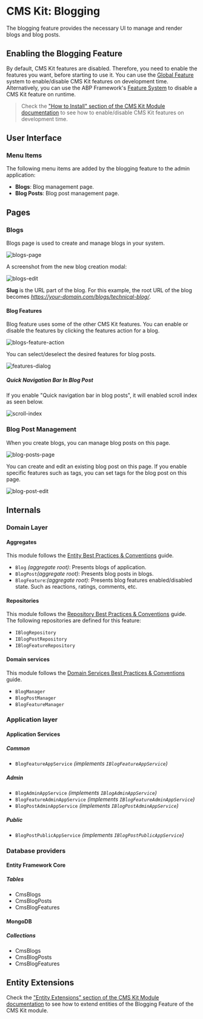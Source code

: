# CMS Kit: Blogging

The blogging feature provides the necessary UI to manage and render blogs and blog posts.

## Enabling the Blogging Feature

By default, CMS Kit features are disabled. Therefore, you need to enable the features you want, before starting to use it. You can use the [Global Feature](../../Global-Features.md) system to enable/disable CMS Kit features on development time. Alternatively, you can use the ABP Framework's [Feature System](https://docs.abp.io/en/abp/latest/Features) to disable a CMS Kit feature on runtime.

> Check the ["How to Install" section of the CMS Kit Module documentation](Index.md#how-to-install) to see how to enable/disable CMS Kit features on development time.

## User Interface

### Menu Items

The following menu items are added by the blogging feature to the admin application:

* **Blogs**: Blog management page.
* **Blog Posts**: Blog post management page.

## Pages

### Blogs

Blogs page is used to create and manage blogs in your system. 

![blogs-page](../../images/cmskit-module-blogs-page.png)

A screenshot from the new blog creation modal:

![blogs-edit](../../images/cmskit-module-blogs-edit.png)

**Slug** is the URL part of the blog. For this example, the root URL of the blog becomes *https://your-domain.com/blogs/technical-blog/*.

#### Blog Features

Blog feature uses some of the other CMS Kit features. You can enable or disable the features by clicking the features action for a blog.

![blogs-feature-action](../../images/cmskit-module-blogs-feature-action.png)

You can select/deselect the desired features for blog posts. 

![features-dialog](../../images/cmskit-module-features-dialog-2.png)

##### Quick Navigation Bar In Blog Post
If you enable "Quick navigation bar in blog posts", it will enabled scroll index as seen below.

![scroll-index](../../images/cmskit-module-features-scroll-index.png)

### Blog Post Management

When you create blogs, you can manage blog posts on this page.

![blog-posts-page](../../images/cmskit-module-blog-posts-page.png)

You can create and edit an existing blog post on this page. If you enable specific features such as tags, you can set tags for the blog post on this page.

![blog-post-edit](../../images/cmskit-module-blog-post-edit.png)

## Internals

### Domain Layer

#### Aggregates

This module follows the [Entity Best Practices & Conventions](https://docs.abp.io/en/abp/latest/Best-Practices/Entities) guide.

- `Blog` _(aggregate root)_: Presents blogs of application.
- `BlogPost`_(aggregate root)_: Presents blog posts in blogs.
- `BlogFeature`:_(aggregate root)_: Presents blog features enabled/disabled state. Such as reactions, ratings, comments, etc.

#### Repositories

This module follows the [Repository Best Practices & Conventions](https://docs.abp.io/en/abp/latest/Best-Practices/Repositories) guide. The following repositories are defined for this feature:

- `IBlogRepository`
- `IBlogPostRepository`
- `IBlogFeatureRepository`

#### Domain services

This module follows the [Domain Services Best Practices & Conventions](https://docs.abp.io/en/abp/latest/Best-Practices/Domain-Services) guide.

- `BlogManager`
- `BlogPostManager`
- `BlogFeatureManager`

### Application layer

#### Application Services

##### Common

- `BlogFeatureAppService` _(implements `IBlogFeatureAppService`)_

##### Admin

- `BlogAdminAppService` _(implements `IBlogAdminAppService`)_
- `BlogFeatureAdminAppService` _(implements `IBlogFeatureAdminAppService`)_
- `BlogPostAdminAppService` _(implements `IBlogPostAdminAppService`)_

##### Public

- `BlogPostPublicAppService` _(implements `IBlogPostPublicAppService`)_

### Database providers

#### Entity Framework Core

##### Tables

- CmsBlogs
- CmsBlogPosts
- CmsBlogFeatures

#### MongoDB

##### Collections

- CmsBlogs
- CmsBlogPosts
- CmsBlogFeatures

## Entity Extensions

Check the ["Entity Extensions" section of the CMS Kit Module documentation](Index.md#entity-extensions) to see how to extend entities of the Blogging Feature of the CMS Kit module.